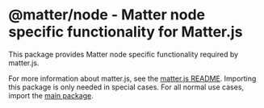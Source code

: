 # @matter/node - Matter node specific functionality for Matter.js

This package provides Matter node specific functionality required by matter.js.

For more information about matter.js, see the [matter.js README](../../README.md). 
Importing this package is only needed in special cases. For all normal use cases, import the [main package](../main/README.md).
